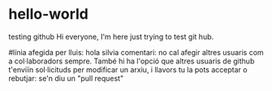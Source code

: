# hello-world
testing  github
Hi everyone, 
I'm here just trying to test git hub. 

#línia afegida per lluis: hola silvia
comentari: no cal afegir altres usuaris com a col·laboradors sempre. També hi ha l'opció que altres usuaris de github t'enviïn sol·licituds per modificar un arxiu, i llavors tu la pots acceptar o rebutjar: se'n diu un "pull request"
